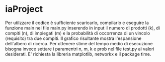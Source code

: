 # iaProject

Per utilzzare il codice è sufficiente scaricarlo, compilarlo e eseguire la funzione main nel file main.py inserendo in input il numero di prodotti (k), di compiti (n), di impiegati (m) e la probabilità di occorrenza di un vincolo (requisito) tra due compiti. Il grafico risultante mostra l'espansione dell'albero di ricerca.
Per ottenere stime del tempo medio di esecuzione bisogna invece settare i paramentri n, m, k e prob nel file test.py ai valori desiderati.
E' richiesta la libreria matplotlib, networkx e il package time.
